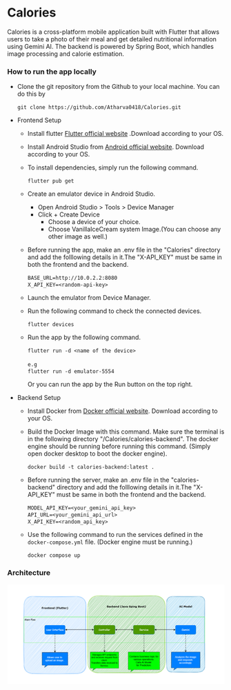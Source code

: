 # Calories

Calories is a cross-platform mobile application built with Flutter that allows users to take a photo
of their meal and get detailed nutritional information using Gemini AI. The backend is powered by
Spring Boot,
which handles image processing and calorie estimation.

### How to run the app locally

- Clone the git repository from the Github to your local machine. You can do this by

    ```
    git clone https://github.com/Atharva0418/Calories.git
    ```

- Frontend Setup

    - Install
    flutter [Flutter official website](https://docs.flutter.dev/get-started/install?_gl=1*rhwsg3*_gcl_aw*R0NMLjE3NTAxNzEzMTQuQ2p3S0NBandwTVRDQmhBLUVpd0FfLU1zbVRMemFMek9XRHhXb20zLXVqWVVjTEt1d3BscVJFYWFuTTNYZ2oyTGMtSlZoZl85SjJJM2J4b0NlWFVRQXZEX0J3RQ..*_gcl_dc*R0NMLjE3NTAxNzEzMTQuQ2p3S0NBandwTVRDQmhBLUVpd0FfLU1zbVRMemFMek9XRHhXb20zLXVqWVVjTEt1d3BscVJFYWFuTTNYZ2oyTGMtSlZoZl85SjJJM2J4b0NlWFVRQXZEX0J3RQ..*_ga*MTE5NDU5NTM4NS4xNzQyNjM4MDM1*_ga_04YGWK0175*czE3NTAxNzEzMDQkbzckZzEkdDE3NTAxNzEzMjEkajQzJGwwJGgw)
    .Download according to your OS.

    - Install Android Studio
    from [Android official website](https://developer.android.com/studio?gad_source=1&gad_campaignid=21831783552&gbraid=0AAAAAC-IOZmw651yZRRJjFX5CiEWInWFE&gclid=CjwKCAjwpMTCBhA-EiwA_-MsmW_R42x1Pl7ZB6Cy-EBcngjBRx9jUxmUcali4tN1-kHjZbiyZF0aPBoC9YQQAvD_BwE&gclsrc=aw.ds).
    Download according to your OS.

    - To install dependencies, simply run the following command.
        ```
        flutter pub get
        ```

    - Create an emulator device in Android Studio.
        - Open Android Studio > Tools > Device Manager
        - Click + Create Device
            - Choose a device of your choice.
            - Choose VanillaIceCream system Image.(You can choose any other image as well.)

    - Before running the app, make an .env file in the "Calories" directory and add the folllowing details in it.The "X-API_KEY" must be same in both the frontend and the backend.
        ```
        BASE_URL=http://10.0.2.2:8080
        X_API_KEY=<random-api-key>
        ```

    - Launch the emulator from Device Manager.

    - Run the following command to check the connected devices.
        ```
        flutter devices
        ```
    - Run the app by the following command.
        ```
        flutter run -d <name of the device>

        e.g
        flutter run -d emulator-5554
        ```
        Or you can run the app by the Run button on the top right.

- Backend Setup

    - Install Docker from [Docker official website](https://docs.docker.com/get-started/get-docker/). Download according to your OS.

    - Build the Docker Image with this command. Make sure the terminal is in the following directory "/Calories/calories-backend". The docker engine should be running before running this command. (Simply open docker desktop to boot the docker engine).
         ```
        docker build -t calories-backend:latest .
        ```
    - Before running the server, make an .env file in the "calories-backend" directory and add the folllowing details in it.The "X-API_KEY" must be same in both the frontend and the backend.
        ```
        MODEL_API_KEY=<your_gemini_api_key>
        API_URL=<your_gemini_api_url>
        X_API_KEY=<random_api_key>
        ```

    - Use the following command to run the services defined in the `docker-compose.yml` file. (Docker engine must be running.)
        ```
        docker compose up
        ```

### Architecture

![Userflow](assets/images/Calories_ArchitecturalDiagram.png)

